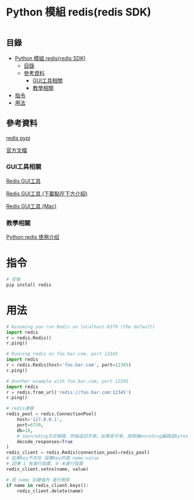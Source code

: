 # Python 模組 redis(redis SDK)

```
```

## 目錄

- [Python 模組 redis(redis SDK)](#python-模組-redisredis-sdk)
	- [目錄](#目錄)
	- [參考資料](#參考資料)
		- [GUI工具相關](#gui工具相關)
		- [教學相關](#教學相關)
- [指令](#指令)
- [用法](#用法)

## 參考資料

[redis pypi](https://pypi.org/project/redis/)

[官方文檔](https://redis-py.readthedocs.io/en/stable/#)

### GUI工具相關

[Redis GUI工具](https://tableplus.com/)

[Redis GUI工具 (下載點在下方介紹)](https://github.com/qishibo/AnotherRedisDesktopManager)

[Redis GUI工具 (Mac)](https://github.com/qishibo/AnotherRedisDesktopManager/releases)

### 教學相關

[Python redis 使用介绍](https://www.runoob.com/w3cnote/python-redis-intro.html)

# 指令

```bash
# 安裝
pip install redis
```

# 用法

```Python
# Assuming you run Redis on localhost:6379 (the default)
import redis
r = redis.Redis()
r.ping()

# Running redis on foo.bar.com, port 12345
import redis
r = redis.Redis(host='foo.bar.com', port=12345)
r.ping()

# Another example with foo.bar.com, port 12345
import redis
r = redis.from_url('redis://foo.bar.com:12345')
r.ping()

# redis連線
redis_pool = redis.ConnectionPool(
    host='127.0.0.1',
    port=6739,
    db=10,
	# 以encoding方式解碼，然後返回字串。如果是字串，就根據encoding編碼成bytes
    decode_responses=True
)
redis_client = redis.Redis(connection_pool=redis_pool)
# 如果key不存在 設置key的值 name:value 
# 回傳 1 有進行設置, 0 未進行設置
redis_client.setnx(name, value)

# 若 name 在鍵值內 進行刪除 
if name in redis_client.keys():
	redis_client.delete(name)
```
